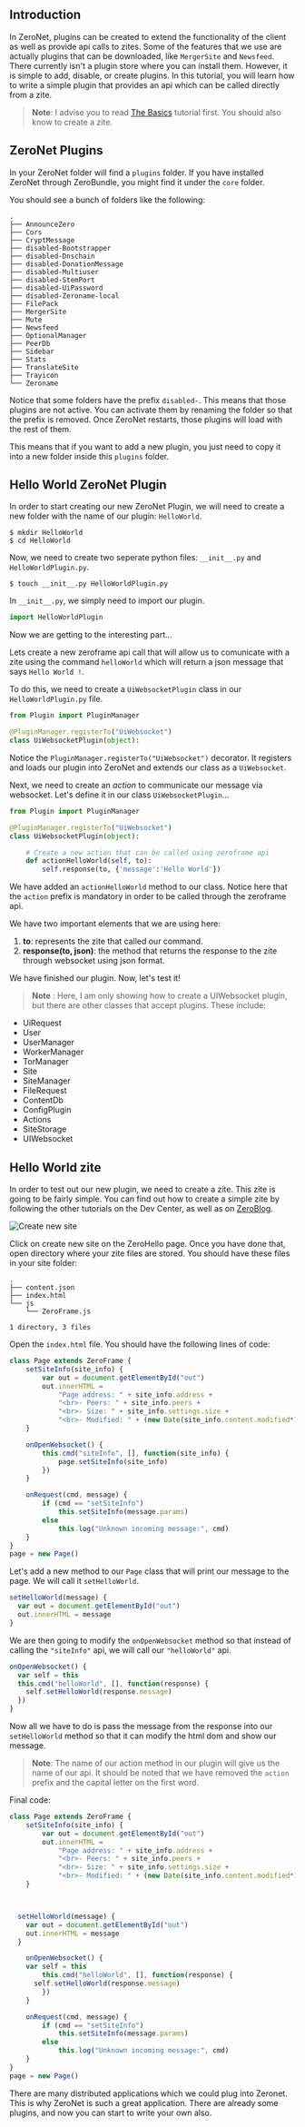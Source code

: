 ## Introduction

In ZeroNet, plugins can be created to extend the functionality of the client as well as provide api calls to zites. Some of the features that we use are actually plugins that can be downloaded, like `MergerSite` and `Newsfeed`. There currently isn't a plugin store where you can install them. However, it is simple to add, disable, or create plugins. In this tutorial, you will learn how to write a simple plugin that provides an api which can be called directly from a zite.

> **Note**: I advise you to read [The Basics](http://127.0.0.1:43110/14pM9huTYzJdyQyHRj6v2kfhMe8DrxwpGt/?/tutorials/the_basics) tutorial first. You should also know to create a zite.


## ZeroNet Plugins

In your ZeroNet folder will find a `plugins` folder. If you have installed ZeroNet through ZeroBundle, you might find it under the `core` folder.

You should see a bunch of folders like the following:

```
.
├── AnnounceZero
├── Cors
├── CryptMessage
├── disabled-Bootstrapper
├── disabled-Dnschain
├── disabled-DonationMessage
├── disabled-Multiuser
├── disabled-StemPort
├── disabled-UiPassword
├── disabled-Zeroname-local
├── FilePack
├── MergerSite
├── Mute
├── Newsfeed
├── OptionalManager
├── PeerDb
├── Sidebar
├── Stats
├── TranslateSite
├── Trayicon
└── Zeroname

```

Notice that some folders have the prefix `disabled-`. This means that those plugins are not active. You can activate them by renaming the folder so that the prefix is removed. Once ZeroNet restarts, those plugins will load with the rest of them.

This means that if you want to add a new plugin, you just need to copy it into a new folder inside this `plugins` folder.

## Hello World ZeroNet Plugin

In order to start creating our new ZeroNet Plugin, we will need to create a new folder with the name of our plugin: `HelloWorld`.

```
$ mkdir HelloWorld
$ cd HelloWorld
```

Now, we need to create two seperate python files: `__init__.py` and `HelloWorldPlugin.py`.

```
$ touch __init__.py HelloWorldPlugin.py
```

In `__init__.py`, we simply need to import our plugin.

```python
import HelloWorldPlugin
```

Now we are getting to the interesting part...


Lets create a new zeroframe api call that will allow us to comunicate with a zite using the command `helloWorld` which will return a json message that says `Hello World !`.

To do this, we need to create a `UiWebsocketPlugin` class in our `HelloWorldPlugin.py` file.

```python
from Plugin import PluginManager

@PluginManager.registerTo("UiWebsocket")
class UiWebsocketPlugin(object):

```

Notice the `PluginManager.registerTo("UiWebsocket")` decorator. It registers and loads our plugin into ZeroNet and extends our class as a `UiWebsocket`.

Next, we need to create an _action_ to communicate our message via websocket. Let's define it in our class `UiWebsocketPlugin`...

```python
from Plugin import PluginManager

@PluginManager.registerTo("UiWebsocket")
class UiWebsocketPlugin(object):

    # Create a new action that can be called using zeroframe api
    def actionHelloWorld(self, to):
        self.response(to, {'message':'Hello World'})
```

We have added an `actionHelloWorld` method to our class. Notice here that the `action` prefix is mandatory in order to be called through the zeroframe api.

We have two important elements that we are using here:
1. **to**: represents the zite that called our command.
2. **response(to, json)**: the method that returns the response to the zite through websocket using json format.

We have finished our plugin. Now, let's test it!

> **Note** : Here, I am only showing how to create a UIWebsocket plugin, but there are other classes that accept plugins. These include:
- UiRequest
- User
- UserManager
- WorkerManager
- TorManager
- Site
- SiteManager
- FileRequest
- ContentDb
- ConfigPlugin
- Actions
- SiteStorage
- UIWebsocket

## Hello World zite

In order to test out our new plugin, we need to create a zite. This zite is going to be fairly simple. You can find out how to create a simple zite by following the other tutorials on the Dev Center, as well as on [ZeroBlog](/Blog.ZeroNetwork.bit/?Post:99:ZeroChat+tutorial+new).

![Create new site](../img/create-new-site.png "Create new site")

Click on create new site on the ZeroHello page. Once you have done that, open directory where your zite files are stored. You should have these files in your site folder:

```
.
├── content.json
├── index.html
└── js
    └── ZeroFrame.js

1 directory, 3 files
```

Open the `index.html` file. You should have the following lines of code:

```javascript
class Page extends ZeroFrame {
	setSiteInfo(site_info) {
		var out = document.getElementById("out")
		out.innerHTML =
			"Page address: " + site_info.address +
			"<br>- Peers: " + site_info.peers +
			"<br>- Size: " + site_info.settings.size +
			"<br>- Modified: " + (new Date(site_info.content.modified*1000))
	}

	onOpenWebsocket() {
		this.cmd("siteInfo", [], function(site_info) {
			page.setSiteInfo(site_info)
		})
	}

	onRequest(cmd, message) {
		if (cmd == "setSiteInfo")
			this.setSiteInfo(message.params)
		else
			this.log("Unknown incoming message:", cmd)
	}
}
page = new Page()
```

Let's add a new method to our `Page` class that will print our message to the page. We will call it `setHelloWorld`.

```javascript
setHelloWorld(message) {
  var out = document.getElementById("out")
  out.innerHTML = message
}
```

We are then going to modify the `onOpenWebsocket` method so that instead of calling the `"siteInfo"` api, we will call our `"helloWorld"` api.

```javascript
onOpenWebsocket() {
  var self = this
  this.cmd("helloWorld", [], function(response) {
    self.setHelloWorld(response.message)
  })
}
```

Now all we have to do is pass the message from the response into our `setHelloWorld` method so that it can modify the html dom and show our message.

> **Note**: The name of our action method in our plugin will give us the name of our api. It should be noted that we have removed the `action` prefix and the capital letter on the first word.

Final code:

```javascript
class Page extends ZeroFrame {
	setSiteInfo(site_info) {
		var out = document.getElementById("out")
		out.innerHTML =
			"Page address: " + site_info.address +
			"<br>- Peers: " + site_info.peers +
			"<br>- Size: " + site_info.settings.size +
			"<br>- Modified: " + (new Date(site_info.content.modified*1000))
	}



  setHelloWorld(message) {
    var out = document.getElementById("out")
    out.innerHTML = message
  }

	onOpenWebsocket() {
    var self = this
		this.cmd("helloWorld", [], function(response) {
      self.setHelloWorld(response.message)
		})
	}

	onRequest(cmd, message) {
		if (cmd == "setSiteInfo")
			this.setSiteInfo(message.params)
		else
			this.log("Unknown incoming message:", cmd)
	}
}
page = new Page()
```

There are many distributed applications which we could plug into Zeronet. This is why ZeroNet is such a great application. There are already some plugins, and now you can start to write your own also.
